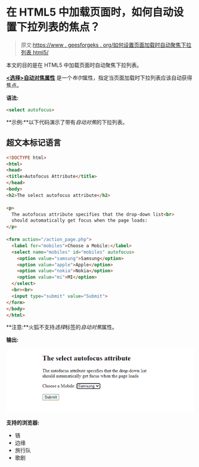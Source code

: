 # 在 HTML5 中加载页面时，如何自动设置下拉列表的焦点？

> 原文:[https://www . geesforgeks . org/如何设置页面加载时自动聚焦下拉列表 html5/](https://www.geeksforgeeks.org/how-to-set-the-focus-on-drop-down-list-automatically-when-the-page-loads-in-html5/)

本文的目的是在 HTML5 中加载页面时自动聚焦下拉列表。

**[<选择>自动对焦属性](https://www.geeksforgeeks.org/html-select-autofocus-attribute/)** 是一个*布尔*属性，指定当页面加载时下拉列表应该自动获得焦点。

**语法:**

```html
<select autofocus>
```

**示例:**以下代码演示了带有*自动对焦*的下拉列表。

## 超文本标记语言

```html
<!DOCTYPE html>
<html>
<head>
<title>Autofocus Attribute</title>
</head>
<body>
<h2>The select autofocus attribute</h2>

<p>
  The autofocus attribute specifies that the drop-down list<br>
  should automatically get focus when the page loads:
</p>

<form action="/action_page.php">
  <label for="mobiles">Choose a Mobile:</label>
  <select name="mobiles" id="mobiles" autofocus>
    <option value="samsung">Samsung</option>
    <option value="apple">Apple</option>
    <option value="nokia">Nokia</option>
    <option value="mi">MI</option>
  </select>
  <br><br>
  <input type="submit" value="Submit">
</form>
</body>
</html>
```

**注意:**火狐不支持*选择*标签的*自动对焦*属性。

**输出:**

![](img/b0a5ffb0f2b7d5c5002d847c0241e5c8.png)

**支持的浏览器:**

*   铬
*   边缘
*   旅行队
*   歌剧